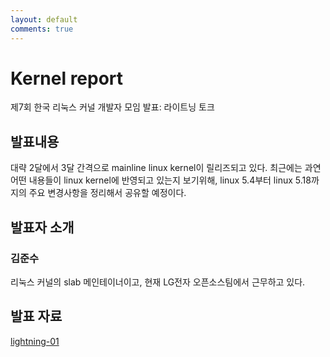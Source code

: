 ```yaml
---
layout: default
comments: true
---
```


# Kernel report
제7회 한국 리눅스 커널 개발자 모임 발표: 라이트닝 토크

## 발표내용
대략 2달에서 3달 간격으로 mainline linux kernel이 릴리즈되고 있다.
최근에는 과연 어떤 내용들이 linux kernel에 반영되고 있는지 보기위해,
linux 5.4부터 linux 5.18까지의 주요 변경사항을 정리해서 공유할 예정이다.

## 발표자 소개

### 김준수
리눅스 커널의 slab 메인테이너이고, 현재 LG전자 오픈소스팀에서 근무하고 있다.

## 발표 자료
[lightning-01](https://github.com/kernel-dev-ko/kernel-dev-ko.github.io/raw/master/7th/lightning-01/lightning-01.pdf)
